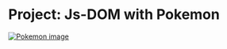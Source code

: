 # Project: Js-DOM with Pokemon

<a href="https://app.netlify.com/sites/pokemon-create-dom"><img src="https://user-images.githubusercontent.com/95953373/190630067-c12e8ce9-fb7c-4b7c-a17d-fe367a2468ff.jpg" alt="Pokemon image"/></a>


